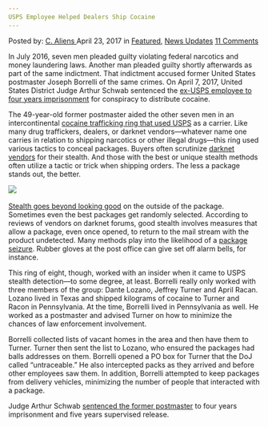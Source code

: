 ```yaml
---
USPS Employee Helped Dealers Ship Cocaine
---
```

<article class="post-listing post-19341 post type-post status-publish format-standard has-post-thumbnail hentry  tag-cocaine tag-dealers tag-helped tag-ship tag-usps">
    <div class="post-inner">
        <span>Posted by: <a href="https://www.deepdotweb.com/author/caliens/" title="">C. Aliens </a></span>
    <span>April 23, 2017</span>
    <span>in <a href="https://www.deepdotweb.com/category/deepdot-news/" rel="category tag">Featured</a>, <a href="https://www.deepdotweb.com/category/news-updates/" rel="category tag">News Updates</a></span>
    <span><a href="https://www.deepdotweb.com/2017/04/23/usps-employee-helped-dealers-ship-cocaine/#comments">11 Comments</a></span>
    </p>
    <div class="clear"></div>
    <div class="entry">
    <p>In July 2016, seven men pleaded guilty violating federal narcotics and money laundering laws. Another man pleaded guilty shortly afterwards as part of the same indictment. That indictment accused former United States postmaster Joseph Borrelli of the same crimes. On April 7, 2017, United States District Judge Arthur Schwab sentenced the <a href="https://www.justice.gov/usao-wdpa/pr/former-us-postmaster-sentenced-prison-role-cocaine-conspiracy">ex-USPS employee to four years imprisonment</a> for conspiracy to distribute cocaine.</p>
    <p>The 49-year-old former postmaster aided the other seven men in an intercontinental <a href="https://www.deepdotweb.com/tag/usps/">cocaine trafficking ring that used USPS</a> as a carrier. Like many drug traffickers, dealers, or darknet vendors—whatever name one carries in relation to shipping narcotics or other illegal drugs—this ring used various tactics to conceal packages. Buyers often scrutinize <a href="https://www.deepdotweb.com/tag/darknet/">darknet vendors</a> for their stealth. And those with the best or unique stealth methods often utilize a tactic or trick when shipping orders. The less a package stands out, the better.</p>
    <p><img class="wp-image-19346 aligncenter" src="/imgs/2017/04/word-image-30.jpeg" srcset="/imgs/2017/04/word-image-30.jpeg 777w, /imgs/2017/04/word-image-30-300x169.jpeg 300w" sizes="(max-width: 777px) 100vw, 777px" /></p>
    <p><a href="https://www.deepdotweb.com/vpn-comparison-chart/">Stealth goes beyond looking </a><a href="https://www.deepdotweb.com/vpn-comparison-chart/">good</a> on the outside of the package. Sometimes even the best packages get randomly selected. According to reviews of vendors on darknet forums, good stealth involves measures that allow a package, even once opened, to return to the mail stream with the product undetected. Many methods play into the likelihood of a <a href="https://www.deepdotweb.com/2017/04/09/marijuana-trafficker-sentenced-8-years-postal-robbery/">package seizure</a>. Rubber gloves at the post office can give set off alarm bells, for instance.</p>
    <p>This ring of eight, though, worked with an insider when it came to USPS stealth detection—to some degree, at least. Borrelli really only worked with three members of the group: Dante Lozano, Jeffrey Turner and April Racan. Lozano lived in Texas and shipped kilograms of cocaine to Turner and Racon in Pennsylvania. At the time, Borrelli lived in Pennsylvania as well. He worked as a postmaster and advised Turner on how to minimize the chances of law enforcement involvement.</p>
    <p>Borrelli collected lists of vacant homes in the area and then have them to Turner. Turner then sent the list to Lozano, who ensured the packages had balls addresses on them. Borrelli opened a PO box for Turner that the DoJ called “untraceable.” He also intercepted packs as they arrived and before other employees saw them. In addition, Borrelli attempted to keep packages from delivery vehicles, minimizing the number of people that interacted with a package.</p>
    <p>Judge Arthur Schwab <a href="https://www.deepdotweb.com/tag/sentenced/">sentenced​ the former postmaster</a> to four years imprisonment and five years supervised release.</p>
    </div>
    <span style="display:none"><a href="https://www.deepdotweb.com/tag/cocaine/" rel="tag">cocaine</a> <a href="https://www.deepdotweb.com/tag/dealers/" rel="tag">dealers</a> <a href="https://www.deepdotweb.com/tag/employee/" rel="tag">employee</a> <a href="https://www.deepdotweb.com/tag/helped/" rel="tag">helped</a> <a href="https://www.deepdotweb.com/tag/ship/" rel="tag">ship</a> <a href="https://www.deepdotweb.com/tag/usps/" rel="tag">usps</a></span> <span style="display:none" class="updated">2017-04-23</span>
    <div style="display:none" class="vcard author" itemprop="author" itemscope itemtype="http://schema.org/Person"><strong class="fn" itemprop="name"><a href="https://www.deepdotweb.com/author/caliens/" title="Posts by C. Aliens" rel="author">C. Aliens</a></strong></div>
    </div>
</article>

